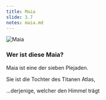 ```yaml
---
title: Maia
slide: 3.7
notes: maia.md
---
```


![Maia](https://upload.wikimedia.org/wikipedia/commons/thumb/6/64/Hermes_Maia_Staatliche_Antikensammlungen_2304.jpg/220px-Hermes_Maia_Staatliche_Antikensammlungen_2304.jpg)

<!-- .mod: class="no-note" -->

### Wer ist diese Maia?

Maia ist eine der sieben Plejaden.

Sie ist die Tochter des Titanen Atlas,

...derjenige, welcher den Himmel trägt

<!-- .mod: class="fragment" -->
